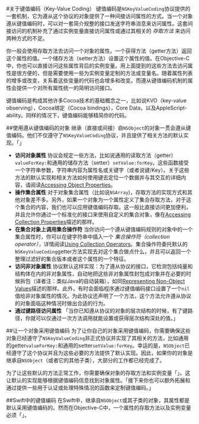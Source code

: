#关于键值编码（Key-Value Coding）
键值编码是`NSKeyValueCoding`协议提供的一套机制，它为遵从这个协议的对象提供了一种间接访问属性的方式。当一个对象遵从键值编码时，可以对一套简介规整的接口发送字符串消息来访问属性。这套间接访问的机制补充了通过实例变量直接访问属性或通过其相关的 *存取方法* 来访问两种方式的不足。  

你一般会使用存取方法去访问一个对象的属性。一个获得方法（getter方法）返回这个属性的值。一个储存方法（setter方法）设置这个属性的值。在Objective-C中，你也可以直接访问这些属性背后的实例变量。用上面提到的这些方法去访问属性是很方便的，但是需要使用一些为实例变量定制的方法或变量名。随着属性列表的增多或改变，关系着这些变量的代码也会增多和改变。而遵从键值编码机制的属性会提供一个对所有属性统一的简明访问接口。  

键值编码是构成其他许多Cocoa技术的基础概念之一，比如说KVO（key-value observing），Cocoa绑定（Cocoa bindings），Core Data，以及AppleScript-ability。同样的情况下，键值编码能够精简你的代码。  

##使用遵从键值编码的对象
继承（直接或间接）自`NSObject`的对象一贯会遵从键值编码。他们不仅遵守了`NSKeyValueCoding`协议，并且提供了相关方法的默认实现。「」

- **访问对象属性** 协议会规定一些方法，比如说通用的读取方法（getter）`valueForKey:`和通用的储存方法（setter）`setValue:forKey`。这些函数接受一个字符串参数，字符串内容为属性名或关键字（或者说键/Key）。关于这些方法的默认实现和相关方法如何使用键去定位一个数据并与其交互的详细内容，请阅读[Accessing Object Properties](https://developer.apple.com/library/content/documentation/Cocoa/Conceptual/KeyValueCoding/BasicPrinciples.html#//apple_ref/doc/uid/20002170-BAJEAIEE)。
- **操作集合属性** 对于对象集合属性（比如说`NSArray`)，存取方法的实现方式和其他对象差不多。另外，如果一个对象为一个属性定义了集合存取方法，对于这个集合的内容，我们也可以应用键值编码存取。这一般比直接访问更加便利，并且允许你通过一个标准化的接口来使用自定义的集合对象，像在[Accessing Collection Properties](https://developer.apple.com/library/content/documentation/Cocoa/Conceptual/KeyValueCoding/index.html#//apple_ref/doc/uid/10000107i)描述的那样。
- **在集合对象上调用集合操作符** 当你访问一个遵从键值编码规则的对象中的一个集合属性时，你可以在键字符串中插入一个 *集合操作符（collection operator）*，详情阅读[Using Collection Operators](https://developer.apple.com/library/content/documentation/Cocoa/Conceptual/KeyValueCoding/CollectionOperators.html#//apple_ref/doc/uid/20002176-BAJEAIEE)。集合操作符委托默认的 `NSKeyValueCoding`getter方法实现去对这个集合做点什么，并且可以返回一个整理过滤好的集合版本或者这个属性的一个特征。
- **访问非对象属性** 协议默认这样实现：为了遵从协议的接口，它检测包括纯量和结构体在内的非对象属性，自动地把这些非对象属性封包成对象并在必要的时候拆包（译者注：类似Java的自动装箱），如同[Representing Non-Object Values]()描述的那样。此外，有时会面临程序通过键值编码接口设置了一个`nil`值给非对象属性的情况，为此协议还声明了一个方法，这个方法允许遵从协议的对象面临这种情况时做出合适的行为。
- **通过键路径访问属性** 「当你已知遵从协议的对象的层次结构的时候，有了键路径，你就可以仅通过一次方法调用就能设置或获得层次结构深处的值。」
 
 ##让一个对象采用键值编码
 为了让你自己的对象采用键值编码，你需要确保这些对象已经遵守了`NSKeyValueCoding`非正式协议并实现了其相关的方法，比如通用的getter`valueForKey:`和通用的setter`setValue:forKey`。幸运的是，`NSObject`已经遵守了这个协议并且为这些必要的方法提供了默认实现。因此，如果你的对象是继承自`NSObject`（或者它的其他子类），大部分的工作都已经完成了。  
 
 为了让这些默认的方法正常工作，你需要确保对象的存取方法和实例变量「」。这让默认的实现能够根据键值编码信息找到对象属性。「接下来你也可以额外拓展和通过提供一些用于认证或处理特殊情况的函数来定制键值编码。」  
 
 ##Swift中的键值编码
 在Swift中，继承自`NSObject`或其子类的对象，其属性都是默认采用键值编码的。然而在Objective-C中，一个属性的存取方法以及实例变量必须「」。
 
 


